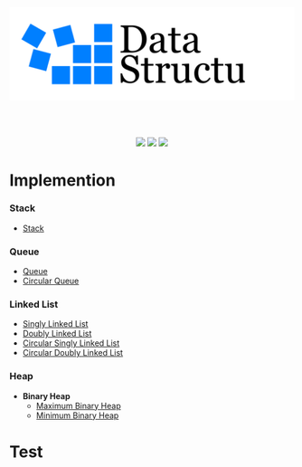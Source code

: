 <br><br>

<div align="center">
    <img src="/.resources/thumbnail.svg"/>
</div>

<br><br>

<p align="center">
    <img src="https://img.shields.io/badge/CMake-064F8C.svg?&style=for-the-badge&logo=CMake&logoColor=white"/>
    <img src="https://img.shields.io/badge/C++-3178C6.svg?&style=for-the-badge&logo=Cplusplus&logoColor=white"/>
    <img src="https://img.shields.io/badge/Git-F05032.svg?&style=for-the-badge&logo=Git&logoColor=white"/>
</p>

# Implemention

### Stack

- [Stack](./source/stack/)

### Queue

- [Queue](./source/queue/queue/)
- [Circular Queue](./source/queue/circular_queue/)

### Linked List

- [Singly Linked List](./source/linked_list/singly_linked_list/)
- [Doubly Linked List](./source/linked_list/doubly_linked_list/)
- [Circular Singly Linked List](./source/linked_list/circular_singly_linked_list/)
- [Circular Doubly Linked List](./source/linked_list/circular_doubly_linked_list/)

### Heap

- **Binary Heap**
  - [Maximum Binary Heap](./source/heap/binary_heap/maximum_binary_heap/)
  - [Minimum Binary Heap](./source/heap/binary_heap/minimum_binary_heap/)

# Test

